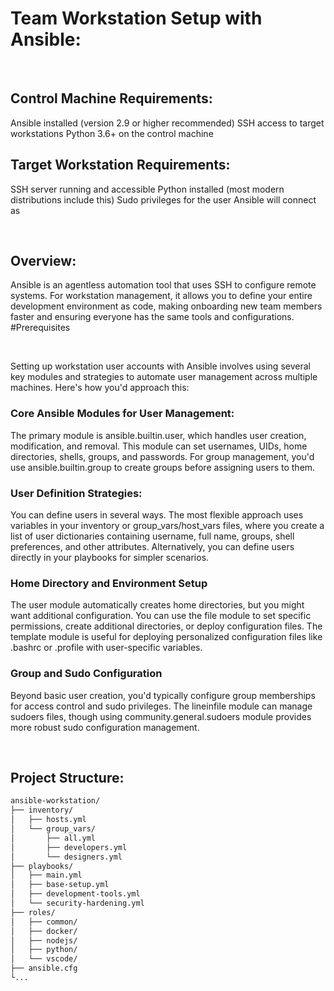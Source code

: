 # Team Workstation Setup with Ansible:

<br/>

## Control Machine Requirements:

Ansible installed (version 2.9 or higher recommended)
SSH access to target workstations
Python 3.6+ on the control machine

## Target Workstation Requirements:

SSH server running and accessible
Python installed (most modern distributions include this)
Sudo privileges for the user Ansible will connect as

<br/>


## Overview:

Ansible is an agentless automation tool that uses SSH to configure remote systems. For workstation management, it allows you to define your entire development environment as code, making onboarding new team members faster and ensuring everyone has the same tools and configurations.
#Prerequisites

<br/>

Setting up workstation user accounts with Ansible involves using several key modules and strategies to automate user management across multiple machines. Here's how you'd approach this:

### Core Ansible Modules for User Management:
The primary module is ansible.builtin.user, which handles user creation, modification, and removal. This module can set usernames, UIDs, home directories, shells, groups, and passwords. For group management, you'd use ansible.builtin.group to create groups before assigning users to them.
### User Definition Strategies:
You can define users in several ways. The most flexible approach uses variables in your inventory or group_vars/host_vars files, where you create a list of user dictionaries containing username, full name, groups, shell preferences, and other attributes. Alternatively, you can define users directly in your playbooks for simpler scenarios.

### Home Directory and Environment Setup
The user module automatically creates home directories, but you might want additional configuration. You can use the file module to set specific permissions, create additional directories, or deploy configuration files. The template module is useful for deploying personalized configuration files like .bashrc or .profile with user-specific variables.

### Group and Sudo Configuration
Beyond basic user creation, you'd typically configure group memberships for access control and sudo privileges. The lineinfile module can manage sudoers files, though using community.general.sudoers module provides more robust sudo configuration management.

<br/>

## Project Structure:

```bash
ansible-workstation/
├── inventory/
│   ├── hosts.yml
│   └── group_vars/
│       ├── all.yml
│       ├── developers.yml
│       └── designers.yml
├── playbooks/
│   ├── main.yml
│   ├── base-setup.yml
│   ├── development-tools.yml
│   └── security-hardening.yml
├── roles/
│   ├── common/
│   ├── docker/
│   ├── nodejs/
│   ├── python/
│   └── vscode/
├── ansible.cfg
└...

